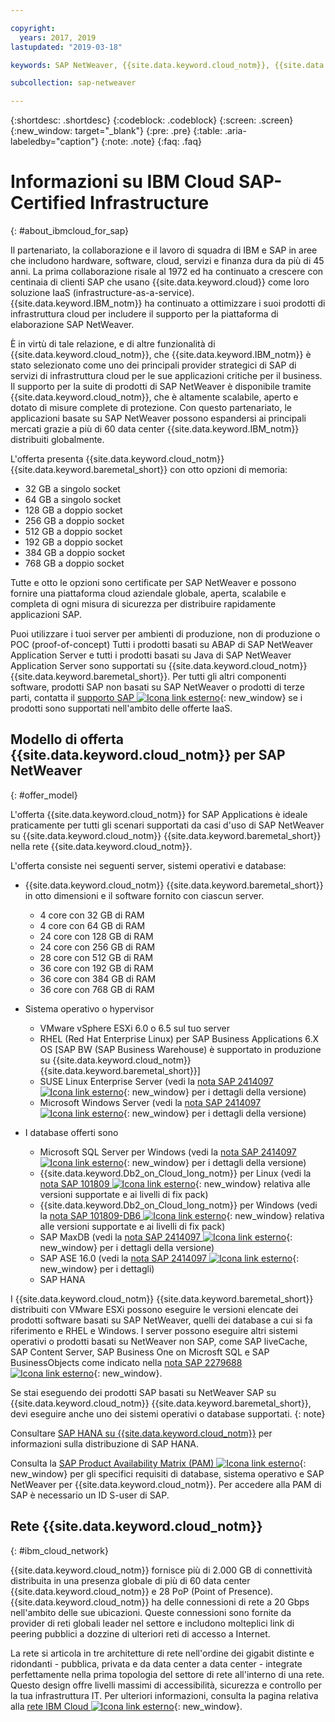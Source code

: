 ```yaml
---

copyright:
  years: 2017, 2019
lastupdated: "2019-03-18"

keywords: SAP NetWeaver, {{site.data.keyword.cloud_notm}}, {{site.data.keyword.baremetal_short}}, ABAP, application server, SAP Product Availability Matrix, PAM, SAP Certified, SAP Content Server, SAP liveCache

subcollection: sap-netweaver

---
```


{:shortdesc: .shortdesc}
{:codeblock: .codeblock}
{:screen: .screen}
{:new_window: target="_blank"}
{:pre: .pre}
{:table: .aria-labeledby="caption"}
{:note: .note}
{:faq: .faq}


# Informazioni su IBM Cloud SAP-Certified Infrastructure
{: #about_ibmcloud_for_sap}

Il partenariato, la collaborazione e il lavoro di squadra di IBM e SAP in aree che includono hardware, software, cloud, servizi e finanza dura da più di 45 anni. La prima collaborazione risale al 1972 ed ha continuato a crescere con centinaia di clienti SAP che usano {{site.data.keyword.cloud}} come loro soluzione IaaS (infrastructure-as-a-service). {{site.data.keyword.IBM_notm}} ha continuato a ottimizzare i suoi prodotti di infrastruttura cloud per includere il supporto per la piattaforma di elaborazione SAP NetWeaver.

È in virtù di tale relazione, e di altre funzionalità di {{site.data.keyword.cloud_notm}}, che {{site.data.keyword.IBM_notm}} è stato selezionato come uno dei principali provider strategici di SAP di servizi di infrastruttura cloud per le sue applicazioni critiche per il business. Il supporto per la suite di prodotti di SAP NetWeaver è disponibile tramite {{site.data.keyword.cloud_notm}}, che è altamente scalabile, aperto e dotato di misure complete di protezione. Con questo partenariato, le applicazioni basate su SAP NetWeaver possono espandersi ai principali mercati grazie a più di 60 data center {{site.data.keyword.IBM_notm}} distribuiti globalmente.

L'offerta presenta {{site.data.keyword.cloud_notm}} {{site.data.keyword.baremetal_short}} con otto opzioni di memoria:
  * 32 GB a singolo socket
  * 64 GB a singolo socket
  * 128 GB a doppio socket
  * 256 GB a doppio socket
  * 512 GB a doppio socket
  * 192 GB a doppio socket
  * 384 GB a doppio socket
  * 768 GB a doppio socket

Tutte e otto le opzioni sono certificate per SAP NetWeaver e possono fornire una piattaforma cloud aziendale globale, aperta, scalabile e completa di ogni misura di sicurezza per distribuire rapidamente applicazioni SAP.

Puoi utilizzare i tuoi server per ambienti di produzione, non di produzione o POC (proof-of-concept) Tutti i prodotti basati su ABAP di SAP NetWeaver Application Server e tutti i prodotti basati su Java di SAP NetWeaver Application Server sono supportati su {{site.data.keyword.cloud_notm}} {{site.data.keyword.baremetal_short}}. Per tutti gli altri componenti software, prodotti SAP non basati su SAP NetWeaver o prodotti di terze parti, contatta il [supporto SAP ![Icona link esterno](../../icons/launch-glyph.svg "Icona link esterno")](https://support.sap.com/home.html){: new_window} se i prodotti sono supportati nell'ambito delle offerte IaaS.

## Modello di offerta {{site.data.keyword.cloud_notm}} per SAP NetWeaver
{: #offer_model}

L'offerta {{site.data.keyword.cloud_notm}} for SAP Applications è ideale praticamente per tutti gli scenari supportati da casi d'uso di SAP NetWeaver su {{site.data.keyword.cloud_notm}} {{site.data.keyword.baremetal_short}} nella rete {{site.data.keyword.cloud_notm}}.

L'offerta consiste nei seguenti server, sistemi operativi e database:
  * {{site.data.keyword.cloud_notm}} {{site.data.keyword.baremetal_short}} in otto dimensioni e il software fornito con ciascun server.
      * 4 core con 32 GB di RAM
      * 4 core con 64 GB di RAM
      * 24 core con 128 GB di RAM
      * 24 core con 256 GB di RAM
      * 28 core con 512 GB di RAM
      * 36 core con 192 GB di RAM
      * 36 core con 384 GB di RAM
      * 36 core con 768 GB di RAM

  * Sistema operativo o hypervisor
      * VMware vSphere ESXi 6.0 o 6.5 sul tuo server
      * RHEL (Red Hat Enterprise Linux) per SAP Business Applications 6.X OS [SAP BW (SAP Business Warehouse) è supportato in produzione su {{site.data.keyword.cloud_notm}} {{site.data.keyword.baremetal_short}}]
      * SUSE Linux Enterprise Server (vedi la [nota SAP 2414097 ![Icona link esterno](../../icons/launch-glyph.svg "Icona link esterno")](https://launchpad.support.sap.com/#/notes/2414097){: new_window} per i dettagli della versione)
      * Microsoft Windows Server (vedi la [nota SAP 2414097 ![Icona link esterno](../../icons/launch-glyph.svg "Icona link esterno")](https://launchpad.support.sap.com/#/notes/2414097){: new_window} per i dettagli della versione)

  * I database offerti sono
      * Microsoft SQL Server per Windows (vedi la [nota SAP 2414097 ![Icona link esterno](../../icons/launch-glyph.svg "Icona link esterno")](https://launchpad.support.sap.com/#/notes/2414097){: new_window} per i dettagli della versione)
      * {{site.data.keyword.Db2_on_Cloud_long_notm}} per Linux (vedi la [nota SAP 101809 ![Icona link esterno](../../icons/launch-glyph.svg "Icona link esterno")](https://launchpad.support.sap.com/#/notes/101809){: new_window} relativa alle versioni supportate e ai livelli di fix pack)
      * {{site.data.keyword.Db2_on_Cloud_long_notm}} per Windows (vedi la [nota SAP 101809-DB6 ![Icona link esterno](../../icons/launch-glyph.svg "Icona link esterno")](https://launchpad.support.sap.com/#/notes/101809){: new_window} relativa alle versioni supportate e ai livelli di fix pack)
      * SAP MaxDB (vedi la [nota SAP 2414097 ![Icona link esterno](../../icons/launch-glyph.svg "Icona link esterno")](https://launchpad.support.sap.com/#/notes/2414097){: new_window} per i dettagli della versione)
      * SAP ASE 16.0 (vedi la [nota SAP 2414097 ![Icona link esterno](../../icons/launch-glyph.svg "Icona link esterno")](https://launchpad.support.sap.com/#/notes/2414097){: new_window} per i dettagli)
      * SAP HANA

I {{site.data.keyword.cloud_notm}} {{site.data.keyword.baremetal_short}} distribuiti con VMware ESXi possono eseguire le versioni elencate dei prodotti software basati su SAP NetWeaver, quelli dei database a cui si fa riferimento e RHEL e Windows. I server possono eseguire altri sistemi operativi o prodotti basati su NetWeaver non SAP, come SAP liveCache, SAP Content Server, SAP Business One on Microsft SQL e SAP BusinessObjects come indicato nella [nota SAP 2279688 ![Icona link esterno](../../icons/launch-glyph.svg "Icona link esterno")](https://launchpad.support.sap.com/#/notes/2279688){: new_window}.

Se stai eseguendo dei prodotti SAP basati su NetWeaver SAP su {{site.data.keyword.cloud_notm}} {{site.data.keyword.baremetal_short}}, devi eseguire anche uno dei sistemi operativi o database supportati.
{: note}

Consultare [SAP HANA su {{site.data.keyword.cloud_notm}}](/docs/infrastructure/sap-hana?topic=sap-hana-getting-started#getting-started) per informazioni sulla distribuzione di SAP HANA.

Consulta la [SAP Product Availability Matrix (PAM) ![Icona link esterno](../../icons/launch-glyph.svg "Icona link esterno")](https://support.sap.com/en/release-upgrade-maintenance.html#section_1969201630){: new_window} per gli specifici requisiti di database, sistema operativo e SAP NetWeaver per {{site.data.keyword.cloud_notm}}. Per accedere alla PAM di SAP è necessario un ID S-user di SAP.

## Rete {{site.data.keyword.cloud_notm}}
{: #ibm_cloud_network}

{{site.data.keyword.cloud_notm}} fornisce più di 2.000 GB di connettività distribuita in una presenza globale di più di 60 data center {{site.data.keyword.cloud_notm}} e 28 PoP (Point of Presence). {{site.data.keyword.cloud_notm}} ha delle connessioni di rete a 20 Gbps nell'ambito delle sue ubicazioni. Queste connessioni sono fornite da provider di reti globali leader nel settore e includono molteplici link di peering pubblici a dozzine di ulteriori reti di accesso a Internet.

La rete si articola in tre architetture di rete nell'ordine dei gigabit distinte e ridondanti - pubblica, privata e da data center a data center - integrate perfettamente nella prima topologia del settore di rete all'interno di una rete. Questo design offre livelli massimi di accessibilità, sicurezza e controllo per la tua infrastruttura IT. Per ulteriori informazioni, consulta la pagina relativa alla [rete IBM Cloud ![Icona link esterno](../../icons/launch-glyph.svg "Icona link esterno")](https://www.ibm.com/cloud-computing/bluemix/our-network){: new_window}.
